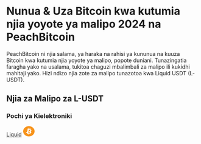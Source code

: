 <body class="payment-methods-page">

# Nunua & Uza Bitcoin kwa kutumia njia yoyote ya malipo 2024 na PeachBitcoin

PeachBitcoin ni njia salama, ya haraka na rahisi ya kununua na kuuza Bitcoin kwa kutumia njia yoyote ya malipo, popote duniani. Tunazingatia faragha yako na usalama, tukitoa chaguzi mbalimbali za malipo ili kukidhi mahitaji yako. Hizi ndizo njia zote za malipo tunazotoa kwa Liquid USDT (L-USDT).

## Njia za Malipo za L-USDT

### Pochi ya Kielektroniki

<div class="payment-grid">
    <div class="payment-grid-item">
        <a href="/buy-bitcoin-with-liquid">Liquid</a> 
        <img src="/img/faq/logoimg/bitcoin.png" width="30px" height="27px" alt="Nunua bitcoin kwa Liquid, Uza bitcoin kwa Liquid">
    </div>
</div>

</body>
